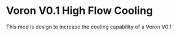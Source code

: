 # Voron V0.1 High Flow Cooling

This mod is design to increase the cooling capability of a Voron V0.1
